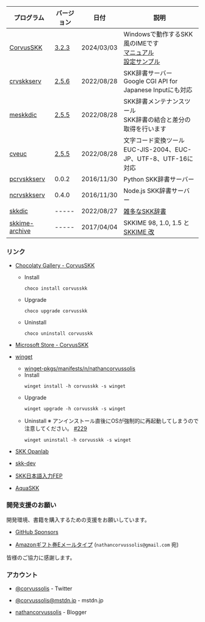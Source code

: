 
| プログラム | バージョン | 日付 | 説明 |
|---|---|---|---|
| [CorvusSKK](https://github.com/nathancorvussolis/corvusskk) | [3.2.3](https://github.com/nathancorvussolis/corvusskk/releases/tag/3.2.3) | 2024/03/03 | Windowsで動作するSKK風のIMEです<br>[マニュアル](https://github.com/nathancorvussolis/corvusskk/blob/3.2.3/README.md)<br>[設定サンプル](https://github.com/nathancorvussolis/corvusskk/tree/3.2.3/installer/config-sample) |
| [crvskkserv](https://github.com/nathancorvussolis/crvskkserv) | [2.5.6](https://github.com/nathancorvussolis/crvskkserv/releases/tag/2.5.6) | 2022/08/28 | SKK辞書サーバー<br>Google CGI API for Japanese Inputにも対応 |
| [meskkdic](https://github.com/nathancorvussolis/meskkdic) | [2.5.5](https://github.com/nathancorvussolis/meskkdic/releases/tag/2.5.5) | 2022/08/28 | SKK辞書メンテナンスツール<br>SKK辞書の結合と差分の取得を行います |
| [cveuc](https://github.com/nathancorvussolis/cveuc) | [2.5.5](https://github.com/nathancorvussolis/cveuc/releases/tag/2.5.5) | 2022/08/28 | 文字コード変換ツール<br>EUC-JIS-2004、EUC-JP、UTF-8、UTF-16に対応 |
| [pcrvskkserv](https://github.com/nathancorvussolis/pcrvskkserv) | 0.0.2 | 2016/11/30 | Python SKK辞書サーバー |
| [ncrvskkserv](https://github.com/nathancorvussolis/ncrvskkserv) | 0.4.0 | 2016/11/30 | Node.js SKK辞書サーバー |
| [skkdic](https://github.com/nathancorvussolis/skkdic) | ----- | 2022/08/27 | [雑多なSKK辞書](https://nathancorvussolis.github.io/skkdic/) |
| [skkime-archive](https://github.com/nathancorvussolis/skkime-archive) | ----- | 2017/04/04 | SKKIME 98, 1.0, 1.5 と [SKKIME 改](http://coexe.web.fc2.com/legacy.html#skkime) |


### リンク

* [Chocolaty Gallery - CorvusSKK](https://chocolatey.org/packages/corvusskk)

  * Install
    ```
    choco install corvusskk
    ```
  * Upgrade
    ```
    choco upgrade corvusskk
    ```
  * Uninstall
    ```
    choco uninstall corvusskk
    ```

* [Microsoft Store - CorvusSKK](https://apps.microsoft.com/store/detail/corvusskk/XPFCXLSGH2H786?hl=ja-jp&gl=jp)

* [winget](https://docs.microsoft.com/ja-jp/windows/package-manager/winget/)
  * [winget-pkgs/manifests/n/nathancorvussolis](https://github.com/microsoft/winget-pkgs/tree/master/manifests/n/nathancorvussolis)
  * Install
    ```
    winget install -h corvusskk -s winget
    ```
  * Upgrade
    ```
    winget upgrade -h corvusskk -s winget
    ```
  * Uninstall
    ※ アンインストール直後にOSが強制的に再起動してしまうので注意してください。 [#229](https://github.com/microsoft/winget-cli/issues/229)
    ```
    winget uninstall -h corvusskk -s winget
    ```
   
* [SKK Opanlab](http://openlab.ring.gr.jp/skk/index-j.html)

* [skk-dev](https://github.com/skk-dev)

* [SKK日本語入力FEP](http://coexe.web.fc2.com/programs.html#skkfep)

* [AquaSKK](https://github.com/codefirst/aquaskk)


### 開発支援のお願い

開発環境、書籍を購入するための支援をお願いしています。

* [GitHub Sponsors](https://github.com/sponsors/nathancorvussolis)

* [Amazonギフト券Eメールタイプ](https://www.amazon.co.jp/gp/product/B004N3APGO/) (``nathancorvussolis@gmail.com`` 宛)

皆様のご協力に感謝します。


### アカウント

* [@corvussolis](https://twitter.com/corvussolis) - Twitter

* [@corvussolis@mstdn.jp](https://mstdn.jp/@corvussolis) - mstdn.jp

* [nathancorvussolis](https://nathancorvussolis.blogspot.com/) - Blogger
